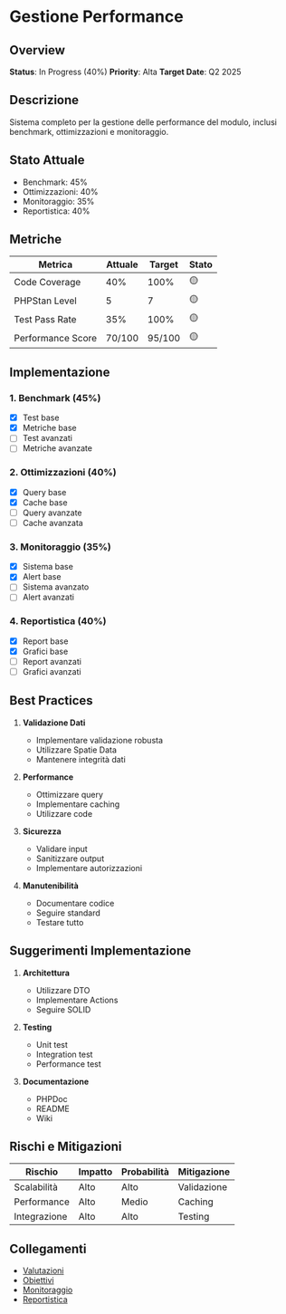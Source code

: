 # Gestione Performance

## Overview
**Status**: In Progress (40%)
**Priority**: Alta
**Target Date**: Q2 2025

## Descrizione
Sistema completo per la gestione delle performance del modulo, inclusi benchmark, ottimizzazioni e monitoraggio.

## Stato Attuale
- Benchmark: 45%
- Ottimizzazioni: 40%
- Monitoraggio: 35%
- Reportistica: 40%

## Metriche
| Metrica | Attuale | Target | Stato |
|---------|----------|---------|--------|
| Code Coverage | 40% | 100% | 🟡 |
| PHPStan Level | 5 | 7 | 🟡 |
| Test Pass Rate | 35% | 100% | 🟡 |
| Performance Score | 70/100 | 95/100 | 🟡 |

## Implementazione
### 1. Benchmark (45%)
- [x] Test base
- [x] Metriche base
- [ ] Test avanzati
- [ ] Metriche avanzate

### 2. Ottimizzazioni (40%)
- [x] Query base
- [x] Cache base
- [ ] Query avanzate
- [ ] Cache avanzata

### 3. Monitoraggio (35%)
- [x] Sistema base
- [x] Alert base
- [ ] Sistema avanzato
- [ ] Alert avanzati

### 4. Reportistica (40%)
- [x] Report base
- [x] Grafici base
- [ ] Report avanzati
- [ ] Grafici avanzati

## Best Practices
1. **Validazione Dati**
   - Implementare validazione robusta
   - Utilizzare Spatie Data
   - Mantenere integrità dati

2. **Performance**
   - Ottimizzare query
   - Implementare caching
   - Utilizzare code

3. **Sicurezza**
   - Validare input
   - Sanitizzare output
   - Implementare autorizzazioni

4. **Manutenibilità**
   - Documentare codice
   - Seguire standard
   - Testare tutto

## Suggerimenti Implementazione
1. **Architettura**
   - Utilizzare DTO
   - Implementare Actions
   - Seguire SOLID

2. **Testing**
   - Unit test
   - Integration test
   - Performance test

3. **Documentazione**
   - PHPDoc
   - README
   - Wiki

## Rischi e Mitigazioni
| Rischio | Impatto | Probabilità | Mitigazione |
|---------|----------|-------------|-------------|
| Scalabilità | Alto | Alto | Validazione |
| Performance | Alto | Medio | Caching |
| Integrazione | Alto | Alto | Testing |

## Collegamenti
- [Valutazioni](../valutazioni.md)
- [Obiettivi](../obiettivi.md)
- [Monitoraggio](../monitoraggio.md)
- [Reportistica](../reportistica.md) 